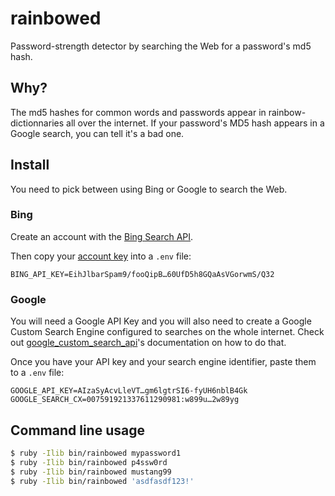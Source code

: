 rainbowed
=========

Password-strength detector by searching the Web for a password's md5 hash.

Why?
----

The md5 hashes for common words and passwords appear in rainbow-dictionnaries all over the internet.
If your password's MD5 hash appears in a Google search, you can tell it's a bad one.


Install
-------

You need to pick between using Bing or Google to search the Web.

### Bing

Create an account with the [Bing Search API](https://datamarket.azure.com/dataset/bing/search).

Then copy your [account key](https://datamarket.azure.com/account/keys) into
a `.env` file:

    BING_API_KEY=EihJlbarSpam9/fooQipB…60UfD5h8GQaAsVGorwmS/Q32

### Google

You will need a Google API Key and you will also need to create a
Google Custom Search Engine configured to searches on the whole internet.
Check out [google_custom_search_api](https://github.com/wiseleyb/google_custom_search_api#configure)'s
documentation on how to do that.

Once you have your API key and your search engine identifier,
paste them to a `.env` file:

    GOOGLE_API_KEY=AIzaSyAcvLleVT…gm6lgtrSI6-fyUH6nblB4Gk
    GOOGLE_SEARCH_CX=007591921337611290981:w899u…2w89yg


Command line usage
------------------

```sh
$ ruby -Ilib bin/rainbowed mypassword1
$ ruby -Ilib bin/rainbowed p4ssw0rd
$ ruby -Ilib bin/rainbowed mustang99
$ ruby -Ilib bin/rainbowed 'asdfasdf123!'
```
